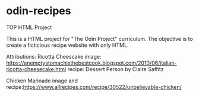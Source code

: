# odin-recipes
TOP HTML Project

This is a HTML project for "The Odin Project" curriculum. The objective is to create a ficticious recipe website with only HTML.

Attributions:
Ricotta Cheescake
    image: https://anemptystomachisthebestcook.blogspot.com/2010/06/italian-ricotta-cheesecake.html
    recipe: Dessert Person by Claire Saffitz

Chicken Marinade
    image and recipe:https://www.allrecipes.com/recipe/30522/unbelievable-chicken/


